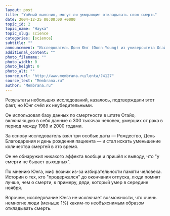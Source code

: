 ```yaml
---
layout: post
title: "Учёный выяснил, могут ли умирающие откладывать свою смерть"
date: 2004-12-25 00:00:00 +0000
topic_id: 2
topic_name: "Наука"
topic_slug: science
categories: [science]
subtitle: ""
announcement: "Исследователь Донн Юнг (Donn Young) из университета Огайо (Ohio State University) решил проверить распространённое убеждение, будто бы умирающие люди в состоянии отложить смерть, чтобы дожить до какой-то определённой важной даты."
additional_content: ""
photo_filename: ""
photo_width: 0
photo_height: 0
photo_alt: ""
source_url: "http://www.membrana.ru/lenta/?4127"
source_text: "Membrana.ru"
author: "Membrana.ru"
---
```

Результаты небольших исследований, казалось, подтверждали этот факт, но Юнг счёл их неубедительными.

Он использовал базу данных по смертности в штате Огайо, включающую в себя данные о 300 тысячах человек, умерших от рака в период между 1989 и 2000 годами.

За основу исследователь взял три особые даты — Рождество, День Благодарения и день рождения пациента — и стал искать уменьшение количества смертей в это время.

Он не обнаружил никакого эффекта вообще и пришёл к выводу, что "у смерти не бывает выходных".

По мнению Юнга, миф возник из-за избирательности памяти человека. Истории о тех, кто "продержался" до окончания отпуска, люди помнят лучше, чем о смерти, к примеру, дяди, который умер в середине ноября.

Впрочем, исследование Юнга не исключает возможности, что очень немногие люди (меньше 1%) каким-то необъяснимым образом откладывать смерть.
